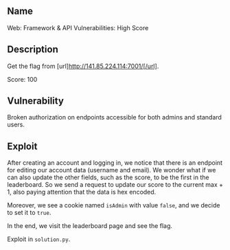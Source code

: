 Name
----

Web: Framework & API Vulnerabilities: High Score

Description
-----------

Get the flag from [url]http://141.85.224.114:7001/[/url].

Score: 100

Vulnerability
-------------

Broken authorization on endpoints accessible for both admins and standard users.

Exploit
-------

After creating an account and logging in, we notice that there is an endpoint for editing our account data (username and email). We wonder what if we can also update the other fields, such as the score, to be the first in the leaderboard. So we send a request to update our score to the current max + 1, also paying attention that the data is hex encoded.

Moreover, we see a cookie named `isAdmin` with value `false`, and we decide to set it to `true`.

In the end, we visit the leaderboard page and see the flag.

Exploit in `solution.py`.
